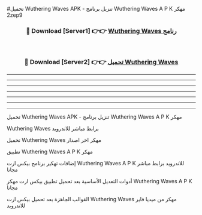 #تحميل Wuthering Waves  APK - تنزيل برنامج Wuthering Waves  A P K مهكر 2zep9 



<div align="center">
<h3>🔴 Download [Server1] 👉👉 <a href="https://apkdownload10.web.app/?title=Wuthering Waves ">Wuthering Waves  رنامج</a></h3><br>

<h3>🔴 Download [Server2] 👉👉 <a href="https://apkdownload10.web.app/?title=Wuthering Waves ">تحميل Wuthering Waves  </a></h3>
</div>


----------------------------------------------------------

----------------------------------------------------------

----------------------------------------------------------

----------------------------------------------------------

----------------------------------------------------------

----------------------------------------------------------

----------------------------------------------------------

تحميل Wuthering Waves  APK - تنزيل برنامج Wuthering Waves  A P K مهكر

Wuthering Waves  برابط مباشر للاندرويد

تحميل Wuthering Waves  مهكر اخر اصدار

تطبيق Wuthering Waves  A P K مهكر

إضافات تهكير برنامج بيكس ارت Wuthering Waves  A P K للاندرويد برابط مباشر مجانا

أدوات التعديل الأساسية بعد تحميل تطبيق بيكس ارت مهكر Wuthering Waves  A P K مجانا

القوالب الجاهزة بعد تحميل بيكس ارت Wuthering Waves  مهكر من ميديا فاير للاندرويد



